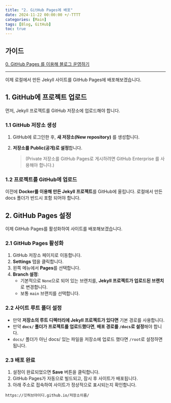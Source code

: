 ```yaml
---
title: "2. GitHub Pages에 배포"
date: 2024-11-22 00:00:00 +/-TTTT
categories: [Main]
tags: [Blog, GitHub]
toc: true
---
```


## 가이드

[0. GitHub Pages 를 이용해 블로그 운영하기](../../github-pages-blog-00)

---

이제 로컬에서 만든 Jekyll 사이트를 GitHub Pages에 배포해보겠습니다.

## 1. GitHub에 프로젝트 업로드

먼저, Jekyll 프로젝트를 GitHub 저장소에 업로드해야 합니다.

### 1.1 GitHub 저장소 생성

1. GitHub에 로그인한 후, **새 저장소(New repository)** 를 생성합니다.
2. **저장소를 Public(공개)로 설정**합니다.
    
    > (Private 저장소를 GitHub Pages로 게시하려면 GitHub Enterprise 를 사용해야 합니다.)
    

### 1.2 프로젝트를 GitHub에 업로드

이전에 **Docker를 이용해 만든 Jekyll 프로젝트**를 GitHub에 올립니다. 로컬에서 만든 docs 폴더가 반드시 포함 되어야 합니다.

## 2. GitHub Pages 설정

이제 GitHub Pages를 활성화하여 사이트를 배포해보겠습니다.

### 2.1 GitHub Pages 활성화

1. GitHub 저장소 페이지로 이동합니다.
2. **Settings** 탭을 클릭합니다.
3. 왼쪽 메뉴에서 **Pages**를 선택합니다.
4. **Branch 설정**:
    - 기본적으로 `None`으로 되어 있는 브랜치를, **Jekyll 프로젝트가 업로드된 브랜치**로 변경합니다.
    - 보통 `main` 브랜치를 선택합니다.

### 2.2 사이트 루트 폴더 설정

- 만약 **저장소의 루트 디렉터리에 Jekyll 프로젝트가 있다면** 기본 경로를 사용합니다.
- 만약 **`docs/` 폴더가 프로젝트를 업로드했다면**, **배포 경로를 `/docs`로 설정**해야 합니다.
- `docs/` 폴더가 아닌 docs/ 있는 파일을 저장소에 업로드 했다면 `/root`로 설정하면 됩니다.

### 2.3 배포 완료

1. 설정이 완료되었으면 **Save** 버튼을 클릭합니다.
2. GitHub Pages가 자동으로 빌드되고, 잠시 후 사이트가 배포됩니다.
3. 아래 주소로 접속하여 사이트가 정상적으로 표시되는지 확인합니다.

```
https://깃허브아이디.github.io/저장소이름/
```

